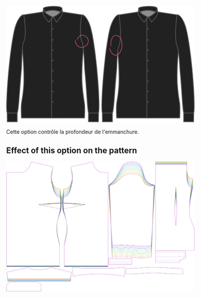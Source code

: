 ![Hauteur de l'emmanchure](./armholedepthfactor.svg)


Cette option contrôle la profondeur de l'emmanchure.


## Effect of this option on the pattern
![This image shows the effect of this option by superimposing several variants that have a different value for this option](simone_armholedepthfactor_sample.svg "Effect of this option on the pattern")